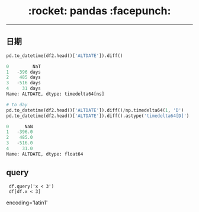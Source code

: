 <h1 align = "center">:rocket: pandas :facepunch:</h1>

---
## 日期
```python
pd.to_datetime(df2.head()['ALTDATE']).diff()

0         NaT
1   -396 days
2    485 days
3   -516 days
4     31 days
Name: ALTDATE, dtype: timedelta64[ns]

# to day
pd.to_datetime(df2.head()['ALTDATE']).diff()/np.timedelta64(1, 'D')
pd.to_datetime(df2.head()['ALTDATE']).diff().astype('timedelta64[D]')

0      NaN
1   -396.0
2    485.0
3   -516.0
4     31.0
Name: ALTDATE, dtype: float64

```
## query
```
 df.query('x < 3')
 df[df.x < 3]
```
encoding='latin1'
